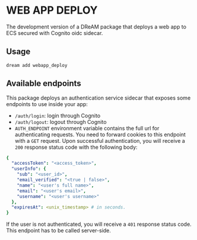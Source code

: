 # WEB APP DEPLOY

The development version of a DReAM package that deploys a web app to ECS secured
with Cognito oidc sidecar.

## Usage

```shell
dream add webapp_deploy
```

## Available endpoints

This package deploys an authentication service sidecar that exposes some
endpoints to
use inside your app:

- `/auth/login`: login through Cognito
- `/auth/logout`: logout through Cognito
- `AUTH_ENDPOINT` environment variable contains the full url for
  authenticating requests. You need to forward cookies to this endpoint with
  a `GET` request. Upon successful authentication, you will receive a `200`
  response status code with the following body:

```yaml
{
  "accessToken": "<access_token>",
  "userInfo": {
    "sub": "<user_id>",
    "email_verified": "<true | false>",
    "name": "<user's full name>",
    "email": "<user's email>",
    "username": "<user's username>"
  },
  "expiresAt": <unix_timestamp> # in seconds.
}
```

If the user is not authenticated, you will receive a `401` response status code.
This endpoint has to be called server-side.
